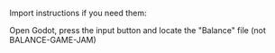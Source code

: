 Import instructions if you need them:

Open Godot, press the input button and locate the "Balance" file (not BALANCE-GAME-JAM)

